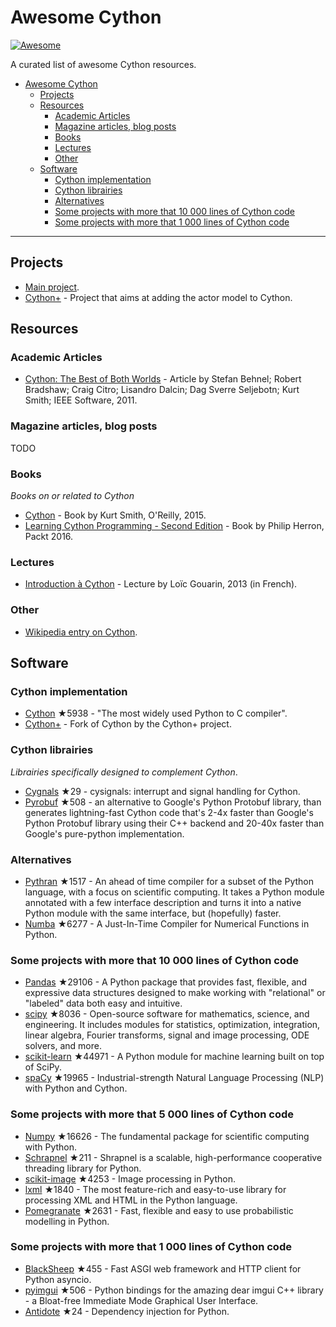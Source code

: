 # Awesome Cython

[![Awesome](https://cdn.rawgit.com/sindresorhus/awesome/d7305f38d29fed78fa85652e3a63e154dd8e8829/media/badge.svg)](https://github.com/sindresorhus/awesome)

A curated list of awesome Cython resources.

- [Awesome Cython](#awesome-cython)
  - [Projects](#projects)
  - [Resources](#resources)
    - [Academic Articles](#academic-articles)
    - [Magazine articles, blog posts](#magazine-articles-blog-posts)
    - [Books](#books)
    - [Lectures](#lectures)
    - [Other](#other)
  - [Software](#software)
    - [Cython implementation](#cython-implementation)
    - [Cython librairies](#cython-librairies)
    - [Alternatives](#alternatives)
    - [Some projects with more that 10 000 lines of Cython code](#some-projects-with-more-that-10-000-lines-of-cython-code)
    - [Some projects with more that 1 000 lines of Cython code](#some-projects-with-more-that-1-000-lines-of-cython-code)

---

## Projects

* [Main project](https://cython.org/).
* [Cython+](https://cython.plus/) - Project that aims at adding the actor model to Cython.


## Resources

### Academic Articles

* [Cython: The Best of Both Worlds](https://ieeexplore.ieee.org/document/5582062) - Article by Stefan Behnel; Robert Bradshaw; Craig Citro; Lisandro Dalcin; Dag Sverre Seljebotn; Kurt Smith; IEEE Software, 2011.

### Magazine articles, blog posts

TODO

### Books

*Books on or related to Cython*

* [Cython](https://www.amazon.fr/Cython-Kurt-Smith/dp/1491901551/) - Book by Kurt Smith, O'Reilly, 2015.
* [Learning Cython Programming - Second Edition](https://www.amazon.fr/Learning-Cython-Programming-Second-English-ebook/dp/B01A8T8XGK/) - Book by Philip Herron, Packt 2016.

### Lectures

* [Introduction à Cython](https://docplayer.fr/56207485-Introduction-a-cython.html) - Lecture by Loïc Gouarin, 2013 (in French).


### Other

* [Wikipedia entry on Cython](https://en.wikipedia.org/wiki/Cython).


## Software

### Cython implementation

- [Cython](https://github.com/cython/cython) ★5938 - "The most widely used Python to C compiler".
- [Cython+](https://lab.nexedi.com/nexedi/cython) - Fork of Cython by the Cython+ project.


### Cython librairies

*Librairies specifically designed to complement Cython*.

- [Cygnals](https://github.com/sagemath/cysignals) ★29 - cysignals: interrupt and signal handling for Cython.
- [Pyrobuf](https://github.com/appnexus/pyrobuf) ★508 - an alternative to Google's Python Protobuf library, than generates lightning-fast Cython code that's 2-4x faster than Google's Python Protobuf library using their C++ backend and 20-40x faster than Google's pure-python implementation.


### Alternatives

- [Pythran](https://github.com/serge-sans-paille/pythran) ★1517 - An ahead of time compiler for a subset of the Python language, with a focus on scientific computing. It takes a Python module annotated with a few interface description and turns it into a native Python module with the same interface, but (hopefully) faster.
- [Numba](https://github.com/numba/numba) ★6277 - A Just-In-Time Compiler for Numerical Functions in Python.


### Some projects with more that 10 000 lines of Cython code

- [Pandas](https://github.com/pydata/pandas) ★29106 - A Python package that provides fast, flexible, and expressive data structures designed to make working with "relational" or "labeled" data both easy and intuitive.
- [scipy](https://github.com/scipy/scipy) ★8036 - Open-source software for mathematics, science, and engineering. It includes modules for statistics, optimization, integration, linear algebra, Fourier transforms, signal and image processing, ODE solvers, and more.
- [scikit-learn](https://github.com/scikit-learn/scikit-learn) ★44971 - A Python module for machine learning built on top of SciPy.
- [spaCy](https://github.com/explosion/spaCy) ★19965 - Industrial-strength Natural Language Processing (NLP) with Python and Cython.

### Some projects with more that 5 000 lines of Cython code

- [Numpy](https://github.com/numpy/numpy) ★16626 - The fundamental package for scientific computing with Python.
- [Schrapnel](https://github.com/ironport/shrapnel) ★211 - Shrapnel is a scalable, high-performance cooperative threading library for Python.
- [scikit-image](https://github.com/scikit-image/scikit-image) ★4253 - Image processing in Python.
- [lxml](https://github.com/lxml/lxml) ★1840 - The most feature-rich and easy-to-use library for processing XML and HTML in the Python language.
- [Pomegranate](https://github.com/jmschrei/pomegranate) ★2631 - Fast, flexible and easy to use probabilistic modelling in Python.

### Some projects with more that 1 000 lines of Cython code

- [BlackSheep](https://github.com/RobertoPrevato/BlackSheep) ★455 - Fast ASGI web framework and HTTP client for Python asyncio.
- [pyimgui](https://github.com/swistakm/pyimgui) ★506 - Python bindings for the amazing dear imgui C++ library - a Bloat-free Immediate Mode Graphical User Interface.
- [Antidote](https://github.com/Finistere/antidote) ★24 - Dependency injection for Python.


